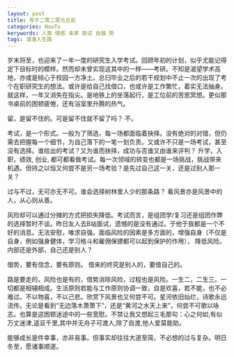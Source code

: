 ```yaml
---
layout: post
title: 写于二零二零元旦前
categories: HowTo
kerywords: 人类 情感 未来 尝试 自强 势
tags: 漫漫人生路
---
```


岁末将至，也迎来了一年一度的研究生入学考试。回顾年初的计划，似乎尤能记得定下目标时的模样。然而却未曾实现这其中的一样——考研。不知是渴望学术高地，亦或是倾心于校园一方净土。总归毕业之后的若干规划中不止一次的出现了考个在职研究生的想法。或许是给自己找借口，也或许是工作繁忙，着实无法抽身。就这样，一年又消失在指尖。是地铁上的坐落起行，是工位前的苦思冥想。更似那书桌前的困顿疲倦，还有浴室里升腾的热气。

留，是留不住的。可是留不住就不留了吗？ 不。

考试，是一个形式。一般为了筛选，每一场都面临着抉择。没有绝对的对错，但仍需去把握每一个细节，为自己落下的一笔一划负责。又或许不只是一场考试，甚至没有选择。谁给出的考试？又为谁而抉择，成功与否谁又由谁来评判？ 升学，入职，绩效, 创业, 都可都看做考试。每一次领域的转变也都是一场挑战，挑战带来机遇。但持之以恒又何尝不是另一场考验？是先过自己这一关，还是过别人那一关？

过与不过，无可亦无不可。谁会选择树林里人少的那条路？ 看风景亦是风景中的人，从心则从善。

风险却可以通过分摊的方式把损失降低。考试而言，是组团学/复习还是组团作弊的选择暂时不谈。昨日友人去B站面试，遗憾的是没有通过。于他于我都是一个不好的消息。无法安慰，唯求自强。面临风险的因素是多方面的，增强自身（不仅是自身，例如强身健体，学习格斗和雇佣保镖都可以起到保护的作用）， 降低风险。内部还是外部，自己还是别人？

借势，要有信念，要有原则。 借来的终究是别人的，要借自己的。

路是要走的，风险也是有的，借势消除风险，过程也是风险。一生二，二生三。一切都是相辅相成。生活原则若能与工作原则协调一致，自是欢喜，若不能，也不必难过。不以物喜，不以己悲。欣赏下风景也又何尝不可。星河依旧灿烂，诗歌永远流传。无论是看到“无边落木萧萧下”，还是“黄河之水天上来”，何尝不可歌以咏志。也算是这困顿迷途中的一些宽慰。不禁让我又想起三毛那句：心之何如,有似万丈迷津,遥亘千里,其中并无舟子可渡人,除了自渡,他人爱莫能助。

能够成长是件幸事，亦非易事。但事实却往往大道至简，不必想的过与复杂。明日冬至，愿诸事顺遂。